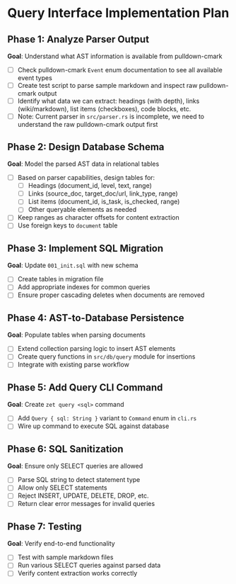 # Query Interface Implementation Plan

## Phase 1: Analyze Parser Output
**Goal**: Understand what AST information is available from pulldown-cmark

- [ ] Check pulldown-cmark `Event` enum documentation to see all available event types
- [ ] Create test script to parse sample markdown and inspect raw pulldown-cmark output
- [ ] Identify what data we can extract: headings (with depth), links (wiki/markdown), list items (checkboxes), code blocks, etc.
- [ ] Note: Current parser in `src/parser.rs` is incomplete, we need to understand the raw pulldown-cmark output first

## Phase 2: Design Database Schema
**Goal**: Model the parsed AST data in relational tables

- [ ] Based on parser capabilities, design tables for:
  - [ ] Headings (document_id, level, text, range)
  - [ ] Links (source_doc, target_doc/url, link_type, range)
  - [ ] List items (document_id, is_task, is_checked, range)
  - [ ] Other queryable elements as needed
- [ ] Keep ranges as character offsets for content extraction
- [ ] Use foreign keys to `document` table

## Phase 3: Implement SQL Migration
**Goal**: Update `001_init.sql` with new schema

- [ ] Create tables in migration file
- [ ] Add appropriate indexes for common queries
- [ ] Ensure proper cascading deletes when documents are removed

## Phase 4: AST-to-Database Persistence
**Goal**: Populate tables when parsing documents

- [ ] Extend collection parsing logic to insert AST elements
- [ ] Create query functions in `src/db/query` module for insertions
- [ ] Integrate with existing parse workflow

## Phase 5: Add Query CLI Command
**Goal**: Create `zet query <sql>` command

- [ ] Add `Query { sql: String }` variant to `Command` enum in `cli.rs`
- [ ] Wire up command to execute SQL against database

## Phase 6: SQL Sanitization
**Goal**: Ensure only SELECT queries are allowed

- [ ] Parse SQL string to detect statement type
- [ ] Allow only SELECT statements
- [ ] Reject INSERT, UPDATE, DELETE, DROP, etc.
- [ ] Return clear error messages for invalid queries

## Phase 7: Testing
**Goal**: Verify end-to-end functionality

- [ ] Test with sample markdown files
- [ ] Run various SELECT queries against parsed data
- [ ] Verify content extraction works correctly
